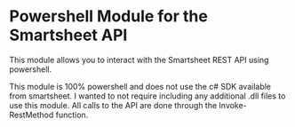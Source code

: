 # Powershell Module for the Smartsheet API

This module allows you to interact with the Smartsheet REST API using powershell.  

This module is 100% powershell and does not use the c# SDK available from smartsheet.
I wanted to not require including any additional .dll files to use this module. All calls to the API are done through the Invoke-RestMethod function.  



